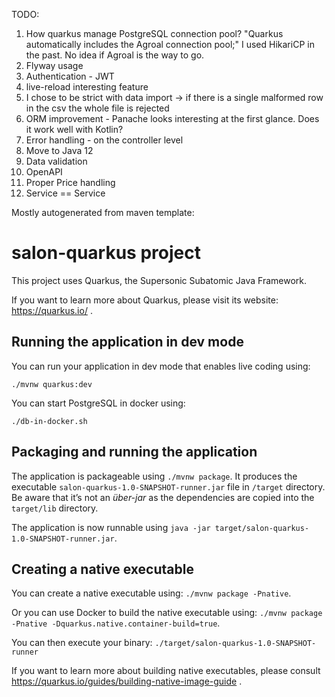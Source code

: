 TODO: 
1. How quarkus manage PostgreSQL connection pool? "Quarkus automatically includes the Agroal connection pool;"
    I used HikariCP in the past. No idea if Agroal is the way to go. 
1. Flyway usage
1. Authentication - JWT
1. live-reload interesting feature
1. I chose to be strict with data import -> if there is a single malformed row in the csv the whole file is rejected
1. ORM improvement - Panache looks interesting at the first glance. Does it work well with Kotlin?
1. Error handling - on the controller level
1. Move to Java 12
1. Data validation
1. OpenAPI 
1. Proper Price handling
1. Service == Service

Mostly autogenerated from maven template: 
# salon-quarkus project

This project uses Quarkus, the Supersonic Subatomic Java Framework.

If you want to learn more about Quarkus, please visit its website: https://quarkus.io/ .

## Running the application in dev mode

You can run your application in dev mode that enables live coding using:
```
./mvnw quarkus:dev
```

You can start PostgreSQL in docker using: 
```
./db-in-docker.sh
```
## Packaging and running the application

The application is packageable using `./mvnw package`.
It produces the executable `salon-quarkus-1.0-SNAPSHOT-runner.jar` file in `/target` directory.
Be aware that it’s not an _über-jar_ as the dependencies are copied into the `target/lib` directory.

The application is now runnable using `java -jar target/salon-quarkus-1.0-SNAPSHOT-runner.jar`.

## Creating a native executable

You can create a native executable using: `./mvnw package -Pnative`.

Or you can use Docker to build the native executable using: `./mvnw package -Pnative -Dquarkus.native.container-build=true`.

You can then execute your binary: `./target/salon-quarkus-1.0-SNAPSHOT-runner`

If you want to learn more about building native executables, please consult https://quarkus.io/guides/building-native-image-guide .